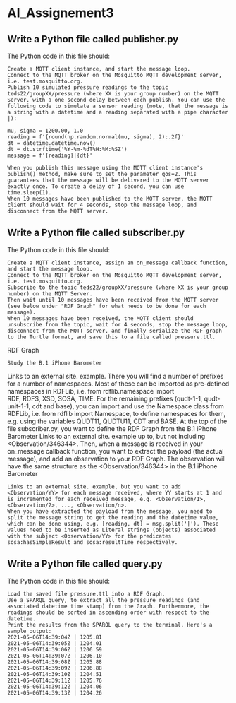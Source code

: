 # AI_Assignement3

## Write a Python file called publisher.py

The Python code in this file should:

    Create a MQTT client instance, and start the message loop.
    Connect to the MQTT broker on the Mosquitto MQTT development server, i.e. test.mosquitto.org.
    Publish 10 simulated pressure readings to the topic teds22/groupXX/pressure (where XX is your group number) on the MQTT Server, with a one second delay between each publish. You can use the following code to simulate a sensor reading (note, that the message is a string with a datetime and a reading separated with a pipe character |):

    mu, sigma = 1200.00, 1.0
    reading = f'{round(np.random.normal(mu, sigma), 2):.2f}'        
    dt = datetime.datetime.now()
    dt = dt.strftime('%Y-%m-%dT%H:%M:%SZ')
    message = f'{reading}|{dt}'

    When you publish this message using the MQTT client instance's publish() method, make sure to set the parameter qos=2. This guarantees that the message will be delivered to the MQTT server exactly once. To create a delay of 1 second, you can use time.sleep(1).
    When 10 messages have been published to the MQTT server, the MQTT client should wait for 4 seconds, stop the message loop, and disconnect from the MQTT server.

## Write a Python file called subscriber.py

The Python code in this file should:

    Create a MQTT client instance, assign an on_message callback function, and start the message loop.
    Connect to the MQTT broker on the Mosquitto MQTT development server, i.e. test.mosquitto.org.
    Subscribe to the topic teds22/groupXX/pressure (where XX is your group number) on the MQTT Server.
    Then wait until 10 messages have been received from the MQTT server (see below under "RDF Graph" for what needs to be done for each message).
    When 10 messages have been received, the MQTT client should unsubscribe from the topic, wait for 4 seconds, stop the message loop, disconnect from the MQTT server, and finally serialize the RDF graph to the Turtle format, and save this to a file called pressure.ttl.

RDF Graph

    Study the B.1 iPhone Barometer 

Links to an external site. example. There you will find a number of prefixes for a number of namespaces. Most of these can be imported as pre-defined namespaces in RDFLib, i.e. from rdflib.namespace import RDF, RDFS, XSD, SOSA, TIME. For the remaining prefixes (qudt-1-1, qudt-unit-1-1, cdt and base), you can import and use the Namespace class from RDFLib, i.e. from rdflib import Namespace, to define namespaces for them, e.g. using the variables QUDT11, QUDTU11, CDT and BASE.
At the top of the file subscriber.py, you want to define the RDF Graph from the B.1 iPhone Barometer
Links to an external site. example up to, but not including <Observation/346344>.
Then, when a message is received in your on_message callback function, you want to extract the payload (the actual message), and add an observation to your RDF Graph. The observation will have the same structure as the <Observation/346344> in the B.1 iPhone Barometer

    Links to an external site. example, but you want to add <Observation/YY> for each message received, where YY starts at 1 and is incremented for each received message, e.g. <Observation/1>, <Observation/2>, ..., <Observation/n>.
    When you have extracted the payload from the message, you need to split the message string to get the reading and the datetime value, which can be done using, e.g. [reading, dt] = msg.split('|'). These values need to be inserted as Literal strings (objects) associated with the subject <Observation/YY> for the predicates sosa:hasSimpleResult and sosa:resultTime respectively.

## Write a Python file called query.py

The Python code in this file should:

    Load the saved file pressure.ttl into a RDF Graph.
    Use a SPARQL query, to extract all the pressure readings (and associated datetime time stamp) from the Graph. Furthermore, the readings should be sorted in ascending order with respect to the datetime.
    Print the results from the SPARQL query to the terminal. Here's a sample output:
    2021-05-06T14:39:04Z | 1205.81
    2021-05-06T14:39:05Z | 1204.01
    2021-05-06T14:39:06Z | 1206.59
    2021-05-06T14:39:07Z | 1206.10
    2021-05-06T14:39:08Z | 1205.88
    2021-05-06T14:39:09Z | 1206.88
    2021-05-06T14:39:10Z | 1204.51
    2021-05-06T14:39:11Z | 1205.76
    2021-05-06T14:39:12Z | 1204.06
    2021-05-06T14:39:13Z | 1204.26
